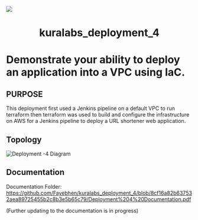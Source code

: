 <img src="https://github.com/kura-labs-org/kuralabs_deployment_1/blob/main/Kuralogo.png">
<h1 align="center">kuralabs_deployment_4<h1> 
  
Demonstrate your ability to deploy an application into a VPC using IaC.

## PURPOSE
This deployment first used a Jenkins pipeline on a default VPC to run terraform then terraform was used to build and configure the infrastructure on AWS for a Jenkins pipeline to deploy a URL shortener web application.


## Topology
![Deployment -4  Diagram](https://user-images.githubusercontent.com/105315302/199392556-39116b90-9f52-4c4a-a4b8-601f820a6f40.png)

## Documentation
Documentation Folder:  https://github.com/Fayebhen/kuralabs_deployment_4/blob/8cf16a82b637532aea89725455b2c8b3e5b65c79/Deployment%204%20Documentation.pdf

(Further updating to the documentation is in progress)
